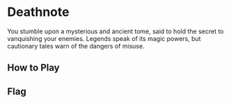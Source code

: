 # Deathnote

You stumble upon a mysterious and ancient tome, said to hold the secret to
vanquishing your enemies. Legends speak of its magic powers, but cautionary
tales warn of the dangers of misuse.

## How to Play


## Flag
